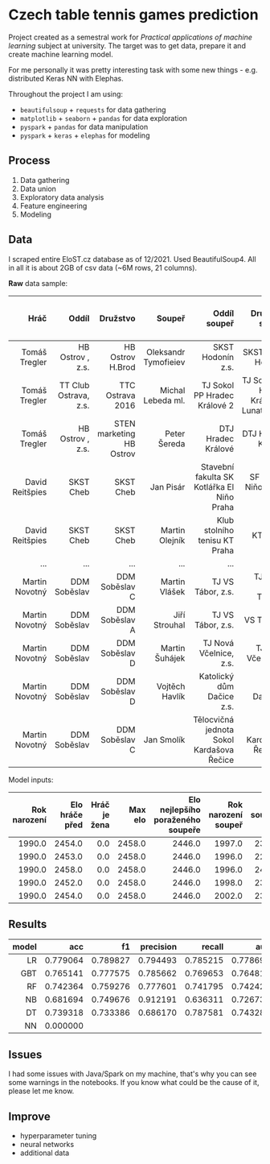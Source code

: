 # Czech table tennis games prediction

Project created as a semestral work for *Practical applications of machine learning* subject at university.
The target was to get data, prepare it and create machine learning model.

For me personally it was pretty interesting task with some new things - e.g. distributed Keras NN with Elephas.

Throughout the project I am using:
- `beautifulsoup` + `requests` for data gathering
- `matplotlib` + `seaborn` + `pandas` for data exploration
- `pyspark` + `pandas` for data manipulation
- `pyspark` + `keras` + `elephas` for modeling

## Process
1. Data gathering
2. Data union
3. Exploratory data analysis
4. Feature engineering
5. Modeling

## Data
I scraped entire EloST.cz database as of 12/2021. Used BeautifulSoup4. All in all it is about 2GB of csv data (~6M rows, 21 columns).

**Raw** data sample:

|            Hráč |                 Oddíl |                 Družstvo |               Soupeř |                               Oddíl soupeř |                          Družstvo soupeř | Výsledek | Datum zápasu |                   Soutěž |   Elo hráče |   Elo (min) |   Elo (max) | Elo soupeře | Elo (min) soupeře | Elo (max) soupeře | Rok narození | Max elo | Elo nejlepšího poraženého soupeře |                       ID Hráč |                 ID Soupeř | Rok narození soupeř |
|----------------:|----------------------:|-------------------------:|---------------------:|-------------------------------------------:|-----------------------------------------:|---------:|-------------:|-------------------------:|------------:|------------:|------------:|------------:|------------------:|------------------:|-------------:|--------:|----------------------------------:|------------------------------:|--------------------------:|--------------------:|
|   Tomáš Tregler |      HB Ostrov , z.s. |         HB Ostrov H.Brod | Oleksandr Tymofieiev |                          SKST Hodonín z.s. |                        SKST PLUS Hodonín |      3:0 |    1.10.2021 |           Extraliga mužů | 2447-> 2447 | 2419-> 2419 | 2473-> 2473 | 2167-> 2167 |       2143-> 2143 |       2200-> 2200 |         1990 |  2458.0 |                            2446.0 |   /st/hrac/tregler_tomas_1990 | tymofieiev_oleksandr_1996 |                1996 |
|   Tomáš Tregler | TT Club Ostrava, z.s. |         TTC Ostrava 2016 |    Michal Lebeda ml. |               TJ Sokol PP Hradec Králové 2 | TJ Sokol PP Hradec Králové 2 Lunatour.cz |      3:0 |     2.4.2017 |           Extraliga mužů | 2392-> 2392 | 2364-> 2364 | 2411-> 2411 | 2079-> 2079 |       2060-> 2060 |       2100-> 2100 |         1990 |  2458.0 |                            2446.0 |   /st/hrac/tregler_tomas_1990 |     lebeda_michal_ml_1993 |                1993 |
|   Tomáš Tregler |      HB Ostrov , z.s. | STEN marketing HB Ostrov |         Peter Šereda |                         DTJ Hradec Králové |                       DTJ Hradec Králové |      3:0 |    13.5.2015 |           Extraliga mužů | 2405-> 2409 | 2382-> 2387 | 2427-> 2430 | 2330-> 2326 |       2308-> 2305 |       2347-> 2343 |         1990 |  2458.0 |                            2446.0 |   /st/hrac/tregler_tomas_1990 |         sereda_peter_1984 |                1984 |
| David Reitšpies |             SKST Cheb |                SKST Cheb |            Jan Pisár | Stavební fakulta SK Kotlářka El Niňo Praha |                   SF SKK El Niňo Praha B |      3:0 |    4.12.2021 |  Český pohár II.st. muži | 2419-> 2419 | 2378-> 2378 | 2486-> 2486 | 2047-> 2047 |       2035-> 2035 |       2059-> 2059 |         1996 |  2419.0 |                            2458.0 | /st/hrac/reitspies_david_1996 |            pisar_jan_2004 |                2004 |
| David Reitšpies |             SKST Cheb |                SKST Cheb |       Martin Olejník |              Klub stolního tenisu KT Praha |                                 KT Praha |      3:0 |    24.9.2021 |           Extraliga mužů | 2368-> 2376 | 2305-> 2316 | 2447-> 2453 | 2345-> 2342 |       2326-> 2323 |       2361-> 2357 |         1996 |  2419.0 |                            2458.0 | /st/hrac/reitspies_david_1996 |       olejnik_martin_1972 |                1972 |
|             ... |                   ... |                      ... |                  ... |                                        ... |                                      ... |      ... |          ... |                      ... |         ... |         ... |         ... |         ... |               ... |               ... |          ... |     ... |                               ... |                           ... |                       ... |                 ... |
|  Martin Novotný |          DDM Soběslav |           DDM Soběslav C |        Martin Vlášek |                          TJ VS Tábor, z.s. |                  TJ Vodní stavby Tábor D |      3:2 |   11.11.2015 |        Regionální přebor | 1399-> 1401 | 1387-> 1390 | 1413-> 1415 | 1261-> 1259 |       1249-> 1247 |       1268-> 1266 |         1958 |  1446.0 |                            1567.0 |  /st/hrac/novotny_martin_1958 |        vlasek_martin_1973 |                1973 |
|  Martin Novotný |          DDM Soběslav |           DDM Soběslav A |        Jiří Strouhal |                          TJ VS Tábor, z.s. |                               VS Tábor A |      1:3 |     2.2.2015 |                   Divize | 1409-> 1409 | 1393-> 1393 | 1425-> 1425 | 1657-> 1657 |       1647-> 1647 |       1667-> 1667 |         1958 |  1446.0 |                            1567.0 |  /st/hrac/novotny_martin_1958 |        strouhal_jiri_1991 |                1991 |
|  Martin Novotný |          DDM Soběslav |           DDM Soběslav D |       Martin Šuhájek |                     TJ Nová Včelnice, z.s. |                       TJ Nová Včelnice A |      3:1 |    25.1.2014 | Krajská soutěž skupina C | 1388-> 1396 | 1373-> 1383 | 1420-> 1427 | 1453-> 1446 |       1444-> 1438 |       1464-> 1457 |         1958 |  1446.0 |                            1567.0 |  /st/hrac/novotny_martin_1958 |       suhajek_martin_1975 |                1975 |
|  Martin Novotný |          DDM Soběslav |           DDM Soběslav D |       Vojtěch Havlík |                  Katolický dům Dačice z.s. |                           ST KD Dačice A |      1:3 |    23.1.2014 | Krajská soutěž skupina C | 1392-> 1388 | 1376-> 1373 | 1426-> 1421 | 1468-> 1472 |       1454-> 1458 |       1485-> 1489 |         1958 |  1446.0 |                            1567.0 |  /st/hrac/novotny_martin_1958 |       havlik_vojtech_1994 |                1994 |
|  Martin Novotný |          DDM Soběslav |           DDM Soběslav C |           Jan Smolík |  Tělocvičná jednota Sokol Kardašova Řečice |                   OST Kardašova Řečice A |      1:3 |    12.1.2013 | Krajská soutěž skupina C | 1385-> 1383 | 1348-> 1347 | 1426-> 1423 | 1539-> 1540 |       1522-> 1524 |       1551-> 1552 |         1958 |  1446.0 |                            1567.0 |  /st/hrac/novotny_martin_1958 |           smolik_jan_1996 |                1996 |



Model inputs:

| Rok narození | Elo hráče před | Hráč je žena | Max elo | Elo nejlepšího poraženého soupeře | Rok narození soupeř | Elo soupeře před | Soupeř je žena | Max elo_soupeř | Elo nejlepšího poraženého soupeře_soupeř | Den v týdnu | Víkend | obdobi | Hráč vyhrál |
|-------------:|---------------:|-------------:|--------:|----------------------------------:|--------------------:|-----------------:|---------------:|---------------:|-----------------------------------------:|------------:|-------:|-------:|------------:|
|       1990.0 |         2454.0 |          0.0 |  2458.0 |                            2446.0 |              1997.0 |           2377.0 |            0.0 |         2404.0 |                                   2425.0 |         1.0 |    0.0 |    4.0 |         1.0 |
|       1990.0 |         2453.0 |          0.0 |  2458.0 |                            2446.0 |              1996.0 |           2241.0 |            0.0 |         2264.0 |                                   2339.0 |         2.0 |    0.0 |    4.0 |         1.0 |
|       1990.0 |         2458.0 |          0.0 |  2458.0 |                            2446.0 |              1996.0 |           2419.0 |            0.0 |         2419.0 |                                   2458.0 |         1.0 |    0.0 |    4.0 |         0.0 |
|       1990.0 |         2452.0 |          0.0 |  2458.0 |                            2446.0 |              1998.0 |           2315.0 |            0.0 |         2324.0 |                                   2419.0 |         2.0 |    0.0 |    4.0 |         1.0 |
|       1990.0 |         2454.0 |          0.0 |  2458.0 |                            2446.0 |              2002.0 |           2318.0 |            0.0 |         2327.0 |                                   2454.0 |         2.0 |    0.0 |    4.0 |         0.0 |

## Results
|model|      acc |       f1 | precision |   recall |      auc |
|----:|---------:|---------:|----------:|---------:|---------:|
|  LR | 0.779064 | 0.789827 |  0.794493 | 0.785215 | 0.778690 |
| GBT | 0.765141 | 0.777575 |  0.785662 | 0.769653 | 0.764818 |
|  RF | 0.742364 | 0.759276 |  0.777601 | 0.741795 | 0.742424 |
|  NB | 0.681694 | 0.749676 |  0.912191 | 0.636311 | 0.726736 |
|  DT | 0.739318 | 0.733386 |  0.686170 | 0.787581 | 0.743283 |
|  NN | 0.000000 |

## Issues
I had some issues with Java/Spark on my machine, that's why you can see some warnings in the notebooks. If you know what could be the cause of it, please let me know.

## Improve
- hyperparameter tuning
- neural networks
- additional data
